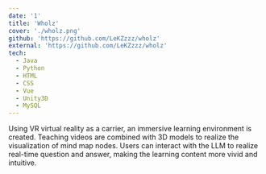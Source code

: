```yaml
---
date: '1'
title: 'Wholz'
cover: './wholz.png'
github: 'https://github.com/LeKZzzz/wholz'
external: 'https://github.com/LeKZzzz/wholz'
tech:
  - Java
  - Python
  - HTML
  - CSS
  - Vue
  - Unity3D
  - MySQL
---
```


Using VR virtual reality as a carrier, an immersive learning environment is created. Teaching videos are combined with 3D models to realize the visualization of mind map nodes. Users can interact with the LLM to realize real-time question and answer, making the learning content more vivid and intuitive.
